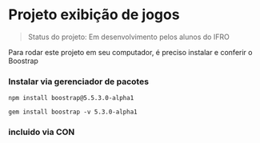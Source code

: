 # Projeto exibição de jogos

> Status do projeto: Em desenvolvimento pelos alunos do IFRO
 
Para rodar este projeto em seu computador, é preciso instalar e conferir o Boostrap

### Instalar via gerenciador de pacotes

```
npm install boostrap@5.5.3.0-alpha1
```

```
gem install boostrap -v 5.3.0-alpha1
```

### incluido via CON
